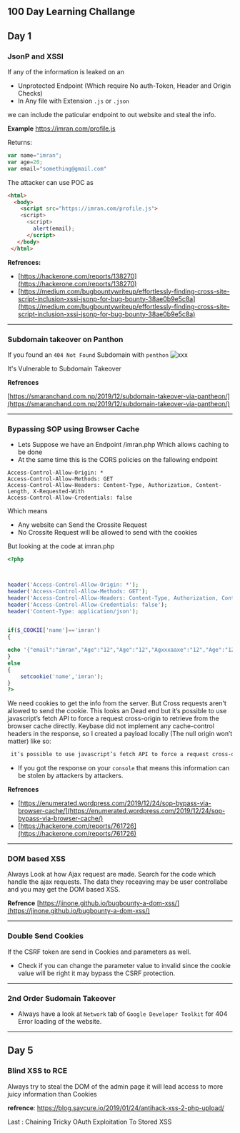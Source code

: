 ## 100 Day Learning Challange
## Day 1
### JsonP and XSSI

If any of the information is leaked on an 

- Unprotected Endpoint (Which require No auth-Token, Header and Origin Checks)
- In Any file with Extension `.js` or `.json`

we can include the paticular endpoint to out website and steal the info.

__Example__
https://imran.com/profile.js 

Returns:

```js
var name="imran";
var age=20;
var email="something@gmail.com"
```
The attacker can use POC as

```html
<html>
  <body>
    <script src="https://imran.com/profile.js">
    <script>
      <script>
        alert(email);
      </script>
   </body>
 </html>
```

__Refrences:__
- [https://hackerone.com/reports/138270](https://hackerone.com/reports/138270)
- [https://medium.com/bugbountywriteup/effortlessly-finding-cross-site-script-inclusion-xssi-jsonp-for-bug-bounty-38ae0b9e5c8a](https://medium.com/bugbountywriteup/effortlessly-finding-cross-site-script-inclusion-xssi-jsonp-for-bug-bounty-38ae0b9e5c8a)

---

### Subdomain takeover on Panthon
If you found an `404 Not Found` Subdomain with `penthon`
![xxx](https://smaranchand.com.np/wp-content/uploads/2019/12/unclaimed_subdomain.png)

It's Vulnerable to Subdomain Takeover

__Refrences__

[https://smaranchand.com.np/2019/12/subdomain-takeover-via-pantheon/](https://smaranchand.com.np/2019/12/subdomain-takeover-via-pantheon/)

---


### Bypassing SOP using Browser Cache

- Lets Suppose we have an Endpoint /imran.php Which allows caching to be done
- At the same time this is the CORS policies on the fallowing endpoint
```
Access-Control-Allow-Origin: *
Access-Control-Allow-Methods: GET
Access-Control-Allow-Headers: Content-Type, Authorization, Content-Length, X-Requested-With
Access-Control-Allow-Credentials: false
```

Which means 
- Any website can Send the Crossite Request
- No Crossite Request will be allowed to send with the cookies

But looking at the code at imran.php
```php
<?php



header('Access-Control-Allow-Origin: *');
header('Access-Control-Allow-Methods: GET');
header('Access-Control-Allow-Headers: Content-Type, Authorization, Content-Length, X-Requested-With');
header('Access-Control-Allow-Credentials: false');
header('Content-Type: application/json');


if($_COOKIE['name']=='imran')
{

echo '{"email":"imran","Age":"12","Age":"12","Agxxxaaxe":"12","Age":"12","Age":"12","Age":"12","Age":"12","Age":"12","Age":"12","Age":"12","Age":"12","Age":"12","Age":"12","Age":"12","Age":"12","Age":"12","Age":"12","Age":"12","Age":"12","Age":"12","Age":"12","Age":"12"}';
}
else
{
	setcookie('name','imran');
}
?>

```

We need cookies to get the info from the server. But Cross requests aren't allowed to send the cookie. This looks an Dead end but  it’s possible to use javascript’s fetch API to force a request cross-origin to retrieve from the browser cache directly. Keybase did not implement any cache-control headers in the response, so I created a payload locally (The null origin won’t matter) like so:

```html
 it’s possible to use javascript’s fetch API to force a request cross-origin to retrieve from the browser cache directly. Keybase did not implement any cache-control headers in the response, so I created a payload locally (The null origin won’t matter) like so:
```

- If you got the response on your `console` that means this information can be stolen by attackers by attackers.


__Refrences__
- [https://enumerated.wordpress.com/2019/12/24/sop-bypass-via-browser-cache/](https://enumerated.wordpress.com/2019/12/24/sop-bypass-via-browser-cache/)
- [https://hackerone.com/reports/761726](https://hackerone.com/reports/761726)

---

### DOM based XSS

Always Look at how Ajax request are made. Search for the code which handle the ajax requests. The data they receaving may be user controllabe and you may get the DOM based XSS.

__Refrence__
[https://jinone.github.io/bugbounty-a-dom-xss/](https://jinone.github.io/bugbounty-a-dom-xss/)


--- 


### Double Send Cookies

If the CSRF token are send in Cookies and parameters as well.

- Check if you can change the parameter value to invalid since the cookie value will be right it may bypass the CSRF protection.


---

### 2nd Order Sudomain Takeover

- Always have a look at `Network` tab of `Google Developer Toolkit` for 404 Error loading of the website.

--- 





## Day 5

### Blind XSS to RCE

Always try to steal the DOM of the admin page it will lead access to more juicy information than Cookies

__refrence__:
https://blog.saycure.io/2019/01/24/antihack-xss-2-php-upload/






Last : Chaining Tricky OAuth Exploitation To Stored XSS

